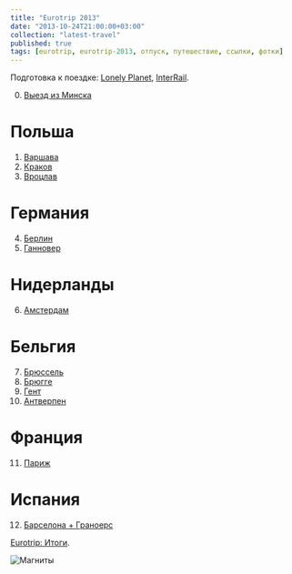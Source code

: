 ```yaml
---
title: "Eurotrip 2013"
date: "2013-10-24T21:00:00+03:00"
collection: "latest-travel"
published: true
tags: [eurotrip, eurotrip-2013, отпуск, путешествие, ссылки, фотки]
---
```


Подготовка к поездке: [Lonely Planet], [InterRail].

0. [Выезд из Минска][start]

# Польша

1. [Варшава][warsaw]
2. [Краков][krakow]
3. [Вроцлав][wroclaw]

# Германия

4. [Берлин][berlin]
5. [Ганновер][hannover]

# Нидерланды

6. [Амстердам][amsterdam]

# Бельгия

7. [Брюссель][brussels]
8. [Брюгге][brugge]
9. [Гент][ghent]
10. [Антверпен][antwerpen]

# Франция

11. [Париж][paris]

# Испания

12. [Барселона + Граноерс][barcelona]

[Eurotrip: Итоги][results].

![Магниты](/images/travel/2013-08-eurotrip/magnets.jpg)

[Lonely Planet]: /post/lonely-planet/
[InterRail]: /post/interrail/
[start]: /post/eurotrip/
[warsaw]: /post/eurotrip-warsaw/
[krakow]: /post/eurotrip-krakow/
[wroclaw]: /post/eurotrip-wroclaw/
[berlin]: /post/eurotrip-berlin/
[hannover]: /post/eurotrip-hannover/
[amsterdam]: /post/eurotrip-amsterdam/
[brussels]: /post/eurotrip-brussels/
[brugge]: /post/eurotrip-brugge/
[ghent]: /post/eurotrip-ghent/
[antwerpen]: /post/eurotrip-antwerpen/
[paris]: /post/eurotrip-paris/
[barcelona]: /post/eurotrip-barcelona/
[results]: /post/eurotrip-results/
